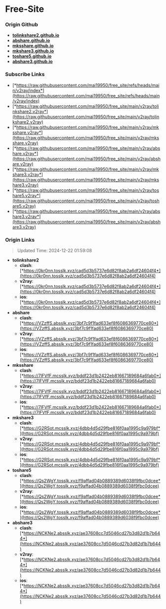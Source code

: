 # Free-Site

### Origin Github

- [**tolinkshare2.github.io**](https://github.com/tolinkshare2/tolinkshare2.github.io)
- [**abshare.github.io**](https://github.com/abshare/abshare.github.io)
- [**mksshare.github.io**](https://github.com/mksshare/mksshare.github.io)
- [**mkshare3.github.io**](https://github.com/mkshare3/mkshare3.github.io)
- [**toshare5.github.io**](https://github.com/toshare5/toshare5.github.io)
- [**abshare3.github.io**](https://github.com/abshare3/abshare3.github.io)

### Subscribe Links

- [*https://raw.githubusercontent.com/mai19950/free_site/refs/heads/main/v2ray/index*](https://raw.githubusercontent.com/mai19950/free_site/refs/heads/main/v2ray/index)
- [*https://raw.githubusercontent.com/mai19950/free_site/main/v2ray/tolinkshare2.v2ray*](https://raw.githubusercontent.com/mai19950/free_site/main/v2ray/tolinkshare2.v2ray)
- [*https://raw.githubusercontent.com/mai19950/free_site/main/v2ray/mksshare.v2ray*](https://raw.githubusercontent.com/mai19950/free_site/main/v2ray/mksshare.v2ray)
- [*https://raw.githubusercontent.com/mai19950/free_site/main/v2ray/abshare.v2ray*](https://raw.githubusercontent.com/mai19950/free_site/main/v2ray/abshare.v2ray)
- [*https://raw.githubusercontent.com/mai19950/free_site/main/v2ray/mkshare3.v2ray*](https://raw.githubusercontent.com/mai19950/free_site/main/v2ray/mkshare3.v2ray)
- [*https://raw.githubusercontent.com/mai19950/free_site/main/v2ray/toshare5.v2ray*](https://raw.githubusercontent.com/mai19950/free_site/main/v2ray/toshare5.v2ray)
- [*https://raw.githubusercontent.com/mai19950/free_site/main/v2ray/abshare3.v2ray*](https://raw.githubusercontent.com/mai19950/free_site/main/v2ray/abshare3.v2ray)

### Origin Links

> Updated Time: 2024-12-22 01:59:08

- **tolinkshare2**
  - **clash**: [*https://0kr0nn.tosslk.xyz/cad5d3b5737e6d82f8ab2a6df24604f4*](https://0kr0nn.tosslk.xyz/cad5d3b5737e6d82f8ab2a6df24604f4)
  - **v2ray**: [*https://0kr0nn.tosslk.xyz/cad5d3b5737e6d82f8ab2a6df24604f4*](https://0kr0nn.tosslk.xyz/cad5d3b5737e6d82f8ab2a6df24604f4)
  - **ios**: [*https://0kr0nn.tosslk.xyz/cad5d3b5737e6d82f8ab2a6df24604f4*](https://0kr0nn.tosslk.xyz/cad5d3b5737e6d82f8ab2a6df24604f4)
- **abshare**
  - **clash**: [*https://VZzffS.absslk.xyz/3bf7c9f1fad633ef8f6086369770ce80*](https://VZzffS.absslk.xyz/3bf7c9f1fad633ef8f6086369770ce80)
  - **v2ray**: [*https://VZzffS.absslk.xyz/3bf7c9f1fad633ef8f6086369770ce80*](https://VZzffS.absslk.xyz/3bf7c9f1fad633ef8f6086369770ce80)
  - **ios**: [*https://VZzffS.absslk.xyz/3bf7c9f1fad633ef8f6086369770ce80*](https://VZzffS.absslk.xyz/3bf7c9f1fad633ef8f6086369770ce80)
- **mksshare**
  - **clash**: [*https://7lFVfF.mcsslk.xyz/bddf23d1b2422eb81667189684a6fab0*](https://7lFVfF.mcsslk.xyz/bddf23d1b2422eb81667189684a6fab0)
  - **v2ray**: [*https://7lFVfF.mcsslk.xyz/bddf23d1b2422eb81667189684a6fab0*](https://7lFVfF.mcsslk.xyz/bddf23d1b2422eb81667189684a6fab0)
  - **ios**: [*https://7lFVfF.mcsslk.xyz/bddf23d1b2422eb81667189684a6fab0*](https://7lFVfF.mcsslk.xyz/bddf23d1b2422eb81667189684a6fab0)
- **mkshare3**
  - **clash**: [*https://G2RSot.mcsslk.xyz/4dbb4d5d29fbe816f0aa1995c9a979bf*](https://G2RSot.mcsslk.xyz/4dbb4d5d29fbe816f0aa1995c9a979bf)
  - **v2ray**: [*https://G2RSot.mcsslk.xyz/4dbb4d5d29fbe816f0aa1995c9a979bf*](https://G2RSot.mcsslk.xyz/4dbb4d5d29fbe816f0aa1995c9a979bf)
  - **ios**: [*https://G2RSot.mcsslk.xyz/4dbb4d5d29fbe816f0aa1995c9a979bf*](https://G2RSot.mcsslk.xyz/4dbb4d5d29fbe816f0aa1995c9a979bf)
- **toshare5**
  - **clash**: [*https://Qs2WgY.tosslk.xyz/f9affad04b0889389d6038f9fbc0dcee*](https://Qs2WgY.tosslk.xyz/f9affad04b0889389d6038f9fbc0dcee)
  - **v2ray**: [*https://Qs2WgY.tosslk.xyz/f9affad04b0889389d6038f9fbc0dcee*](https://Qs2WgY.tosslk.xyz/f9affad04b0889389d6038f9fbc0dcee)
  - **ios**: [*https://Qs2WgY.tosslk.xyz/f9affad04b0889389d6038f9fbc0dcee*](https://Qs2WgY.tosslk.xyz/f9affad04b0889389d6038f9fbc0dcee)
- **abshare3**
  - **clash**: [*https://NCKNe2.absslk.xyz/ae37608cc7d5046cd27b3d82d1b7b644*](https://NCKNe2.absslk.xyz/ae37608cc7d5046cd27b3d82d1b7b644)
  - **v2ray**: [*https://NCKNe2.absslk.xyz/ae37608cc7d5046cd27b3d82d1b7b644*](https://NCKNe2.absslk.xyz/ae37608cc7d5046cd27b3d82d1b7b644)
  - **ios**: [*https://NCKNe2.absslk.xyz/ae37608cc7d5046cd27b3d82d1b7b644*](https://NCKNe2.absslk.xyz/ae37608cc7d5046cd27b3d82d1b7b644)
